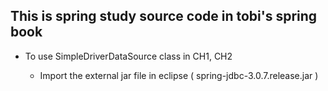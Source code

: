 ## This is spring study source code in tobi's spring book

* To use SimpleDriverDataSource class in CH1, CH2

  * Import the external jar file in eclipse ( spring-jdbc-3.0.7.release.jar )
